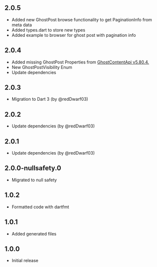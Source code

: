 ## 2.0.5

- Added new GhostPost browse functionality to get PaginationInfo from meta data
- Added types.dart to store new types
- Added example to browser for ghost post with pagination info

## 2.0.4

- Added missing GhostPost Properties from [GhostContentApi v5.80.4.](https://ghost.org/docs/content-api/#posts)
- New GhostPostVisibility Enum
- Update dependencies

## 2.0.3

- Migration to Dart 3 (by @redDwarf03)

## 2.0.2

- Update dependencies (by @redDwarf03)

## 2.0.1

- Update dependencies (by @redDwarf03)

## 2.0.0-nullsafety.0

- Migrated to null safety

## 1.0.2

- Formatted code with dartfmt

## 1.0.1

- Added generated files

## 1.0.0

- Initial release
